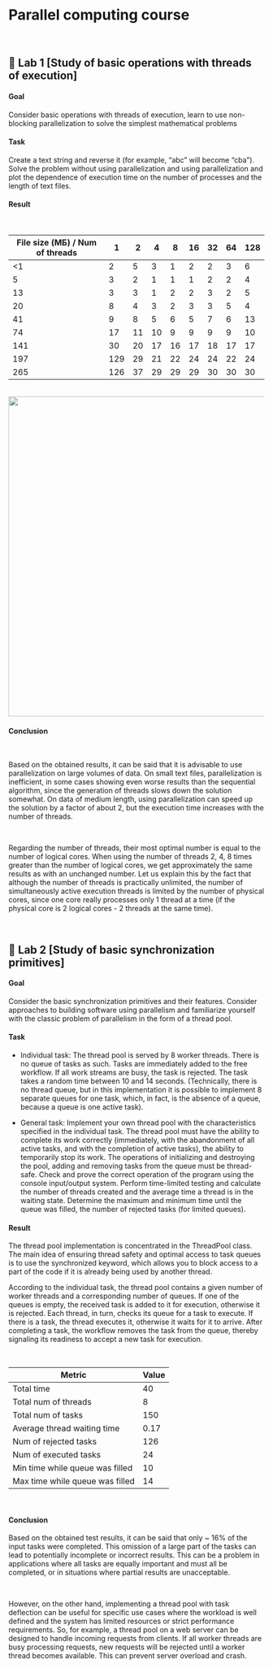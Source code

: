 # Parallel computing course

<br />

## 🔷 Lab 1 [Study of basic operations with threads of execution]

#### Goal
Consider basic operations with threads of execution, learn to use non-blocking parallelization to solve the simplest mathematical problems

#### Task
Create a text string and reverse it (for example, “abc” will become “cba”).
Solve the problem without using parallelization and using parallelization and plot the dependence of execution time on the number of processes and the length of text files.

#### Result

<br />

| File size (МБ) / Num of threads | 1   | 2   | 4   | 8   | 16  | 32  | 64  | 128 |
|-----------------------------|---------------------|-----|-----|-----|-----|-----|-----|-----|
| <1                          | 2                   | 5   | 3   | 1   | 2   | 2   | 3   | 6   |
| 5                           | 3                   | 2   | 1   | 1   | 1   | 2   | 2   | 4   |
| 13                          | 3                   | 3   | 1   | 2   | 2   | 3   | 2   | 5   |
| 20                          | 8                   | 4   | 3   | 2   | 3   | 3   | 5   | 4   |
| 41                          | 9                   | 8   | 5   | 6   | 5   | 7   | 6   | 13  |
| 74                          | 17                  | 11  | 10  | 9   | 9   | 9   | 9   | 10  |
| 141                         | 30                  | 20  | 17  | 16  | 17  | 18  | 17  | 17  |
| 197                         | 129                 | 29  | 21  | 22  | 24  | 24  | 22  | 24  |
| 265                         | 126                 | 37  | 29  | 29  | 29  | 30  | 30  | 30  |

<br />

<img src="https://drive.google.com/uc?export=view&id=10cvWM3yvUB3ueVF14cXaEZY6NEIWwgRe" width="630">

<br />

#### Сonclusion

<br />

Based on the obtained results, it can be said that it is advisable to use parallelization on large volumes of data. On small text files, parallelization is inefficient, in some cases showing even worse results than the sequential algorithm, since the generation of threads slows down the solution somewhat. On data of medium length, using parallelization can speed up the solution by a factor of about 2, but the execution time increases with the number of threads.

<br />

Regarding the number of threads, their most optimal number is equal to the number of logical cores. When using the number of threads 2, 4, 8 times greater than the number of logical cores, we get approximately the same results as with an unchanged number. Let us explain this by the fact that although the number of threads is practically unlimited, the number of simultaneously active execution threads is limited by the number of physical cores, since one core really processes only 1 thread at a time (if the physical core is 2 logical cores - 2 threads at the same time).

<br />

## 🔷 Lab 2 [Study of basic synchronization primitives]

#### Goal
Consider the basic synchronization primitives and their features. Consider approaches to building software using parallelism and familiarize yourself with the classic problem of parallelism in the form of a thread pool.

#### Task

- Individual task: 
The thread pool is served by 8 worker threads. There is no queue of tasks as such. Tasks are immediately added to the free workflow. If all work streams are busy, the task is rejected. The task takes a random time between 10 and 14 seconds. (Technically, there is no thread queue, but in this implementation it is possible to implement 8 separate queues for one task, which, in fact, is the absence of a queue, because a queue is one active task).

- General task:
Implement your own thread pool with the characteristics specified in the individual task. The thread pool must have the ability to complete its work correctly (immediately, with the abandonment of all active tasks, and with the completion of active tasks), the ability to temporarily stop its work. The operations of initializing and destroying the pool, adding and removing tasks from the queue must be thread-safe.
Check and prove the correct operation of the program using the console input/output system. Perform time-limited testing and calculate the number of threads created and the average time a thread is in the waiting state. Determine the maximum and minimum time until the queue was filled, the number of rejected tasks (for limited queues).

#### Result

The thread pool implementation is concentrated in the ThreadPool class. The main idea of ensuring thread safety and optimal access to task queues is to use the synchronized keyword, which allows you to block access to a part of the code if it is already being used by another thread.

According to the individual task, the thread pool contains a given number of worker threads and a corresponding number of queues. If one of the queues is empty, the received task is added to it for execution, otherwise it is rejected. Each thread, in turn, checks its queue for a task to execute. If there is a task, the thread executes it, otherwise it waits for it to arrive. After completing a task, the workflow removes the task from the queue, thereby signaling its readiness to accept a new task for execution.

<br />

| Metric                           | Value |
|----------------------------------|-------|
| Total time                       | 40    |
| Total num of threads             | 8     |
| Total num of tasks               | 150   |
| Average thread waiting time      | 0.17  |
| Num of rejected tasks            | 126   |
| Num of executed tasks            | 24    |
| Min time while queue was filled  | 10    |
| Max time while queue was filled  | 14    |

<br />

#### Conclusion

Based on the obtained test results, it can be said that only ~ 16% of the input tasks were completed. This omission of a large part of the tasks can lead to potentially incomplete or incorrect results. This can be a problem in applications where all tasks are equally important and must all be completed, or in situations where partial results are unacceptable.

<br />

However, on the other hand, implementing a thread pool with task deflection can be useful for specific use cases where the workload is well defined and the system has limited resources or strict performance requirements. So, for example, a thread pool on a web server can be designed to handle incoming requests from clients. If all worker threads are busy processing requests, new requests will be rejected until a worker thread becomes available. This can prevent server overload and crash.

